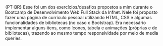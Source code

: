 {PT-BR}
Esse foi um dos exercícios/desafios propostos a mim durante o Bootcamp de Desenvolvimento Web Full Stack da Infnet. Nele foi proposto fazer uma página
de currículo pessoal utilizando HTML, CSS e algumas funcionalidades de bibliotecas (no caso o Bootstrap). Era necessário implementar alguns itens, 
como ícones, tabela e animações (próprias e de bibliotecas), trazendo ao mesmo tempo responsividade por meio de media queries.
